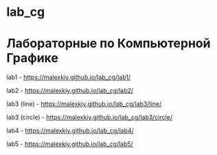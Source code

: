# lab_cg
# Лабораторные по Компьютерной Графике

lab1 - https://malexkiy.github.io/lab_cg/lab1/

lab2 - https://malexkiy.github.io/lab_cg/lab2/

lab3 (line) - https://malexkiy.github.io/lab_cg/lab3/line/

lab3 (circle) - https://malexkiy.github.io/lab_cg/lab3/circle/

lab4 - https://malexkiy.github.io/lab_cg/lab4/

lab5 - https://malexkiy.github.io/lab_cg/lab5/

